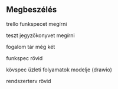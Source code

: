 ## Megbeszélés

trello funkspecet megírni

teszt jegyzőkonyvet megírni

fogalom tár még két

funkspec rövid

kövspec
üzleti folyamatok modelje (drawio)

rendszerterv rövid